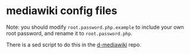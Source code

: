 # mediawiki config files

Note: you should modify `root.password.php.example`
to include your own root password, and rename it 
to `root.password.php`.

There is a sed script to do this in the [d-mediawiki](https://charlesreid1.com:3000/docker/d-mediawiki) repo.

